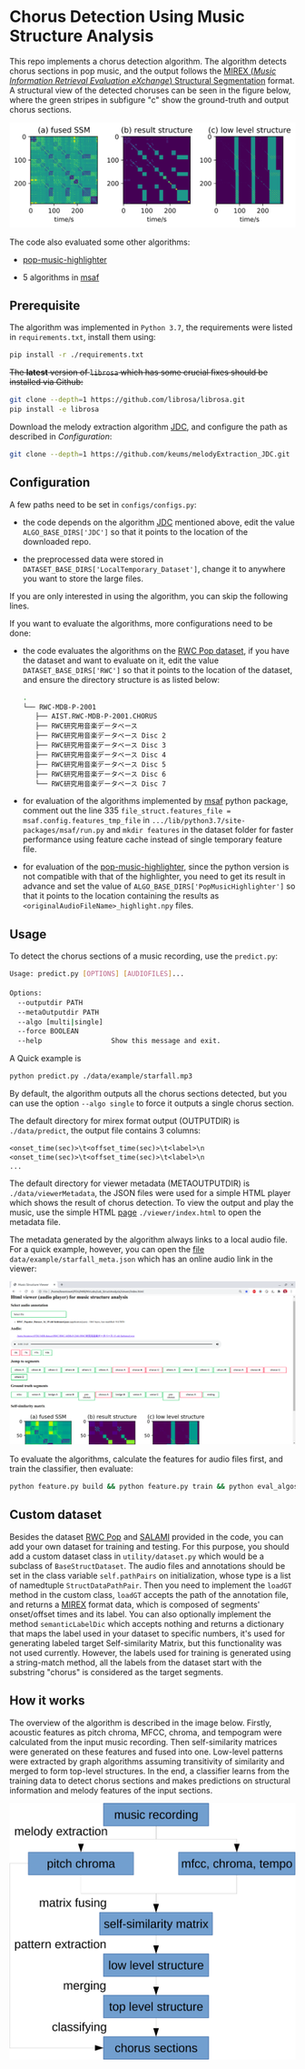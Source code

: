 # Chorus Detection Using Music Structure Analysis

This repo implements a chorus detection algorithm. The algorithm detects chorus sections in pop music, and the output follows the [MIREX (*Music Information Retrieval Evaluation eXchange*) Structural Segmentation](https://www.music-ir.org/mirex/wiki/2017:Structural_Segmentation) format. A structural view of the detected choruses can be seen in the figure below, where the green stripes in subfigure "c" show the ground-truth and output chorus sections.

![example on 'Dream Magic'](docs/figures/RWC_32_DREAM_MAGIC.svg)

The code also evaluated some other algorithms:

- [pop-music-highlighter](https://github.com/remyhuang/pop-music-highlighter)

- 5 algorithms in [msaf](https://github.com/urinieto/msaf)

## Prerequisite

The algorithm was implemented in `Python 3.7`, the requirements were listed in `requirements.txt`, install them using:

```bash
pip install -r ./requirements.txt
```

~~The **latest** version of `librosa` which has some crucial fixes should be installed via Github:~~

```bash
git clone --depth=1 https://github.com/librosa/librosa.git
pip install -e librosa
```

Download the melody extraction algorithm [JDC](https://github.com/keums/melodyExtraction_JDC), and configure the path as described in *Configuration*:

```bash
git clone --depth=1 https://github.com/keums/melodyExtraction_JDC.git
```

## Configuration

A few paths need to be set in `configs/configs.py`:

- the code depends on the algorithm [JDC](https://github.com/keums/melodyExtraction_JDC) mentioned above, edit the value `ALGO_BASE_DIRS['JDC']` so that it points to the location of the downloaded repo.

- the preprocessed data were stored in `DATASET_BASE_DIRS['LocalTemporary_Dataset']`, change it to anywhere you want to store the large files.

If you are only interested in using the algorithm, you can skip the following lines.

If you want to evaluate the algorithms, more configurations need to be done:

- the code evaluates the algorithms on the [RWC Pop dataset](https://archives.ismir.net/ismir2002/paper/000049.pdf), if you have the dataset and want to evaluate on it, edit the value `DATASET_BASE_DIRS['RWC']` so that it points to the location of the dataset, and ensure the directory structure is as listed below:

    ```bash
    .
    └── RWC-MDB-P-2001
       ├── AIST.RWC-MDB-P-2001.CHORUS
       ├── RWC研究用音楽データベース
       ├── RWC研究用音楽データベース Disc 2
       ├── RWC研究用音楽データベース Disc 3
       ├── RWC研究用音楽データベース Disc 4
       ├── RWC研究用音楽データベース Disc 5
       ├── RWC研究用音楽データベース Disc 6
       └── RWC研究用音楽データベース Disc 7
    ```

- for evaluation of the algorithms implemented by [msaf](https://github.com/urinieto/msaf) python package, comment out the line 335 `file_struct.features_file = msaf.config.features_tmp_file` in `.../lib/python3.7/site-packages/msaf/run.py` and `mkdir features` in the dataset folder for faster performance using feature cache instead of single temporary feature file.

- for evaluation of the [pop-music-highlighter](https://github.com/remyhuang/pop-music-highlighter), since the python version is not compatible with that of the highlighter, you need to get its result in advance and set the value of `ALGO_BASE_DIRS['PopMusicHighlighter']` so that it points to the location containing the results as `<originalAudioFileName>_highlight.npy` files.

## Usage

To detect the chorus sections of a music recording, use the `predict.py`:

```bash
Usage: predict.py [OPTIONS] [AUDIOFILES]...

Options:
  --outputdir PATH
  --metaOutputdir PATH
  --algo [multi|single]
  --force BOOLEAN
  --help                 Show this message and exit.
```

A Quick example is

```bash
python predict.py ./data/example/starfall.mp3
```

By default, the algorithm outputs all the chorus sections detected, but you can use the option `--algo single` to force it outputs a single chorus section.

The default directory for mirex format output (OUTPUTDIR) is `./data/predict`, the output file contains 3 columns:

```
<onset_time(sec)>\t<offset_time(sec)>\t<label>\n
<onset_time(sec)>\t<offset_time(sec)>\t<label>\n
...
```

The default directory for viewer metadata (METAOUTPUTDIR) is `./data/viewerMetadata`, the JSON files were used for a simple HTML player which shows the result of chorus detection. To view the output and play the music, use the simple HTML [page](viewer/index.html) `./viewer/index.html` to open the metadata file.

The metadata generated by the algorithm always links to a local audio file. For a quick example, however, you can open the [file](data/example/starfall_meta.json) `data/example/starfall_meta.json` which has an online audio link in the viewer:

![Audio player example](docs/figures/example.png)

To evaluate the algorithms, calculate the features for audio files first, and train the classifier, then evaluate:
```bash
python feature.py build && python feature.py train && python eval_algos.py
```

## Custom dataset

Besides the dataset [RWC Pop](https://staff.aist.go.jp/m.goto/RWC-MDB/AIST-Annotation/) and [SALAMI](http://ismir2011.ismir.net/papers/PS4-14.pdf) provided in the code, you can add your own dataset for training and testing. For this purpose, you should add a custom dataset class in `utility/dataset.py` which would be a subclass of `BaseStructDataset`. The audio files and annotations should be set in the class variable `self.pathPairs`  on initialization, whose type is a list of namedtuple `StructDataPathPair`. Then you need to implement the `loadGT` method in the custom class, `loadGT` accepts the path of the annotation file, and returns a [MIREX](https://www.music-ir.org/mirex/wiki/2017:Structural_Segmentation) format data, which is composed of segments' onset/offset times and its label. You can also optionally implement the method `semanticLabelDic` which accepts nothing and returns a dictionary that maps the label used in your dataset to specific numbers, it's used for generating labeled target Self-similarity Matrix, but this functionality was not used currently. However, the labels used for training is generated using a string-match method, all the labels from the dataset start with the substring "chorus" is considered as the target segments.

## How it works

The overview of the algorithm is described in the image below. Firstly, acoustic features as pitch chroma, MFCC, chroma, and tempogram were calculated from the input music recording. Then self-similarity matrices were generated on these features and fused into one. Low-level patterns were extracted by graph algorithms assuming transitivity of similarity and merged to form top-level structures. In the end, a classifier learns from the training data to detect chorus sections and makes predictions on structural information and melody features of the input sections.

![overview](docs/figures/overview.svg)

